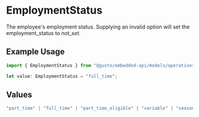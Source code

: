 # EmploymentStatus

The employee's employment status. Supplying an invalid option will set the employment_status to *not_set*.

## Example Usage

```typescript
import { EmploymentStatus } from "@gusto/embedded-api/models/operations/putv1employeesemployeeidrehire.js";

let value: EmploymentStatus = "full_time";
```

## Values

```typescript
"part_time" | "full_time" | "part_time_eligible" | "variable" | "seasonal" | "not_set"
```